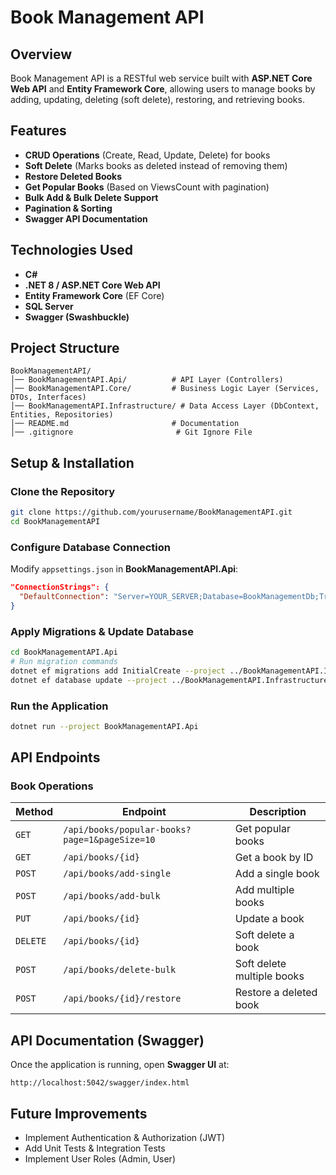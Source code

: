 # Book Management API

## Overview

Book Management API is a RESTful web service built with **ASP.NET Core Web API** and **Entity Framework Core**, allowing users to manage books by adding, updating, deleting (soft delete), restoring, and retrieving books.

## Features

-  **CRUD Operations** (Create, Read, Update, Delete) for books
-  **Soft Delete** (Marks books as deleted instead of removing them)
-  **Restore Deleted Books**
-  **Get Popular Books** (Based on ViewsCount with pagination)
-  **Bulk Add & Bulk Delete Support**
-  **Pagination & Sorting**
-  **Swagger API Documentation**

## Technologies Used

- **C#**
- **.NET 8 / ASP.NET Core Web API**
- **Entity Framework Core** (EF Core)
- **SQL Server**
- **Swagger (Swashbuckle)**

## Project Structure

```
BookManagementAPI/
│── BookManagementAPI.Api/          # API Layer (Controllers)
│── BookManagementAPI.Core/         # Business Logic Layer (Services, DTOs, Interfaces)
│── BookManagementAPI.Infrastructure/ # Data Access Layer (DbContext, Entities, Repositories)
│── README.md                       # Documentation
│── .gitignore                       # Git Ignore File
```

## Setup & Installation

### Clone the Repository

```sh
git clone https://github.com/yourusername/BookManagementAPI.git
cd BookManagementAPI
```

### Configure Database Connection

Modify `appsettings.json` in **BookManagementAPI.Api**:

```json
"ConnectionStrings": {
  "DefaultConnection": "Server=YOUR_SERVER;Database=BookManagementDb;Trusted_Connection=True;"
}
```

### Apply Migrations & Update Database

```sh
cd BookManagementAPI.Api
# Run migration commands
dotnet ef migrations add InitialCreate --project ../BookManagementAPI.Infrastructure --startup-project .
dotnet ef database update --project ../BookManagementAPI.Infrastructure --startup-project .
```

### Run the Application

```sh
dotnet run --project BookManagementAPI.Api
```

## API Endpoints

### **Book Operations**

| Method   | Endpoint                                      | Description                |
| -------- | --------------------------------------------- | -------------------------- |
| `GET`    | `/api/books/popular-books?page=1&pageSize=10` | Get popular books          |
| `GET`    | `/api/books/{id}`                             | Get a book by ID           |
| `POST`   | `/api/books/add-single`                       | Add a single book          |
| `POST`   | `/api/books/add-bulk`                         | Add multiple books         |
| `PUT`    | `/api/books/{id}`                             | Update a book              |
| `DELETE` | `/api/books/{id}`                             | Soft delete a book         |
| `POST`   | `/api/books/delete-bulk`                      | Soft delete multiple books |
| `POST`   | `/api/books/{id}/restore`                     | Restore a deleted book     |

## API Documentation (Swagger)

Once the application is running, open **Swagger UI** at:

```
http://localhost:5042/swagger/index.html
```

## Future Improvements

-  Implement Authentication & Authorization (JWT)
-  Add Unit Tests & Integration Tests
-  Implement User Roles (Admin, User)

